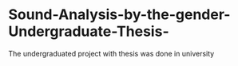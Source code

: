 # Sound-Analysis-by-the-gender-Undergraduate-Thesis-
The undergraduated project with thesis was done in university
